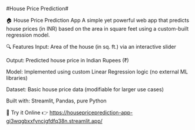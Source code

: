 #House Price Prediction#

🏠 House Price Prediction App
A simple yet powerful web app that predicts house prices (in INR) based on the area in square feet using a custom-built regression model.

🔍 Features
Input: Area of the house (in sq. ft.) via an interactive slider

Output: Predicted house price in Indian Rupees (₹)

Model: Implemented using custom Linear Regression logic (no external ML libraries)

Dataset: Basic house price data (modifiable for larger use cases)

Built with: Streamlit, Pandas, pure Python

🚀 Try it Online
👉 https://housepriceprediction-app-gi3wqgbxxfyncjgfdfq38n.streamlit.app/
